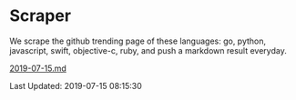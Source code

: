 # Scraper

We scrape the github trending page of these languages: go, python, javascript, swift, objective-c, ruby, and push a markdown result everyday.

[2019-07-15.md](https://github.com/henson/Scraper/blob/master/2019-07-15.md)

Last Updated: 2019-07-15 08:15:30